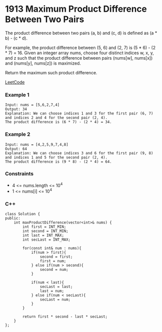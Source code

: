 # 1913 Maximum Product Difference Between Two Pairs

The product difference between two pairs (a, b) and (c, d) is defined as (a * b) - (c * d).

For example, the product difference between (5, 6) and (2, 7) is (5 * 6) - (2 * 7) = 16.
Given an integer array nums, choose four distinct indices w, x, y, and z such that the product difference between pairs (nums[w], nums[x]) and (nums[y], nums[z]) is maximized.

Return the maximum such product difference.

[LeetCode](https://leetcode.cn/problems/maximum-product-difference-between-two-pairs/)

### Example 1

```
Input: nums = [5,6,2,7,4]
Output: 34
Explanation: We can choose indices 1 and 3 for the first pair (6, 7) and indices 2 and 4 for the second pair (2, 4).
The product difference is (6 * 7) - (2 * 4) = 34.
```

### Example 2

```
Input: nums = [4,2,5,9,7,4,8]
Output: 64
Explanation: We can choose indices 3 and 6 for the first pair (9, 8) and indices 1 and 5 for the second pair (2, 4).
The product difference is (9 * 8) - (2 * 4) = 64.
```

### Constraints

* 4 <= nums.length <= 10<sup>4</sup>
* 1 <= nums[i] <= 10<sup>4</sup>


### C++ 

```
class Solution {
public:
    int maxProductDifference(vector<int>& nums) {
        int first = INT_MIN;
        int second = INT_MIN;
        int last = INT_MAX;
        int secLast = INT_MAX;

        for(const int& num : nums){
            if(num > first){
                second = first;
                first = num;
            } else if(num > second){
                second = num;
            }
            
            if(num < last){
                secLast = last;
                last = num;
            } else if(num < secLast){
                secLast = num;
            }
        }
        
        return first * second - last * secLast;
    }
};
```
